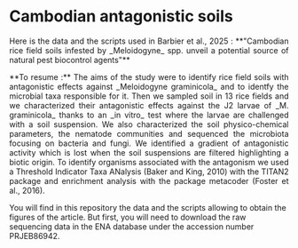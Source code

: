 # Cambodian antagonistic soils
<p align="justify"> Here is the data and the scripts used in Barbier et al., 2025 : **"Cambodian rice field soils infested by _Meloidogyne_ spp. unveil a potential source of natural pest biocontrol agents"** </p>

<p align="justify"> **To resume :**
The aims of the study were to identify rice field soils with antagonistic effects against _Meloidogyne graminicola_ and to identfy the microbial taxa responsible for it. Then we sampled soil in 13 rice fields and we characterized their antagonistic effects against the J2 larvae of _M. graminicola_ thanks to an _in vitro_ test where the larvae are challenged with a soil suspension. We also characterized the soil physico-chemical parameters, the nematode communities and sequenced the microbiota focusing on bacteria and fungi. We identified a gradient of antagonistic activity which is lost when the soil suspensions are filtered highlighting a biotic origin. To identify organisms associated with the antagonism we used a Threshold Indicator Taxa ANalysis (Baker and King, 2010) with the TITAN2 package and enrichment analysis with the package metacoder (Foster et al., 2016). </p> 

You will find in this repository the data and the scripts allowing to obtain the figures of the article. But first, you will need to download the raw sequencing data in the ENA database under the accession number PRJEB86942.



